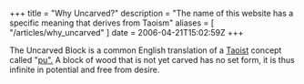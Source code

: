 +++
title = "Why Uncarved?"
description = "The name of this website has a specific meaning that derives from Taoism"
aliases = [ "/articles/why_uncarved" ]
date = 2006-04-21T15:02:59Z
+++


The Uncarved Block is a common English translation of a [Taoist][5]
concept called "[pu".][6] A block of wood that is not yet carved has no
set form, it is thus infinite in potential and free from desire.

[5]: http://en.wikipedia.org/wiki/Taoism
[6]: http://plato.stanford.edu/entries/taoism/#pu
